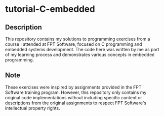 # tutorial-C-embedded  
## Description
This repository contains my solutions to programming exercises from a course I attended at FPT Software, focused on C programming and embedded systems development. The code here was written by me as part of my learning process and demonstrates various concepts in embedded programming.  

## Note
These exercises were inspired by assignments provided in the FPT Software training program. However, this repository only contains my original code implementations without including specific content or descriptions from the original assignments to respect FPT Software's intellectual property rights.

